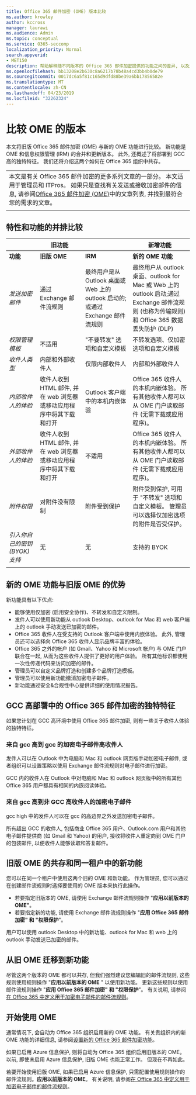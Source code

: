 ```yaml
---
title: Office 365 邮件加密 (OME) 版本比较
ms.author: krowley
author: kccross
manager: laurawi
ms.audience: Admin
ms.topic: conceptual
ms.service: O365-seccomp
localization_priority: Normal
search.appverid:
- MET150
description: 帮助解释随不同版本的 Office 365 邮件加密提供的功能之间的差异, 以及这两个如何继续协同工作。
ms.openlocfilehash: bb13208e2b630c8a6217b78b48a4cd3bb4b0de79
ms.sourcegitcommit: 0017dc6a5f81c165d9dfd88be39a6bb17856582e
ms.translationtype: MT
ms.contentlocale: zh-CN
ms.lasthandoff: 04/23/2019
ms.locfileid: "32262324"
---
```

# <a name="compare-versions-of-ome"></a>比较 OME 的版本

本文将旧版 Office 365 邮件加密 (OME) 与新的 OME 功能进行比较。 新功能是 OME 和信息权限管理 (IRM) 的合并和更新版本。 此外, 还概述了将部署到 GCC 高的独特特征。 我们还将介绍这两个如何在 Office 365 组织中共存。

||
|:-----|
|本文是有关 Office 365 邮件加密的更多系列文章的一部分。 本文适用于管理员和 ITPros。 如果只是查找有关发送或接收加密邮件的信息, 请参阅[Office 365 邮件加密 (OME)](ome.md)中的文章列表, 并找到最符合您的需求的文章。 |
||

## <a name="side-by-side-comparison-of-features-and-capabilities"></a>特性和功能的并排比较

|                                   |旧功能       |                   |新增功能              |
|-----------------------------------|-------------------|-------------------|--------------------------|
|**功能**                     | **旧版 OME**    | **IRM**           | **新的 OME 功能** |
|*发送加密邮件*        |通过 Exchange 邮件流规则|最终用户是从 Outlook 桌面或 Web 上的 outlook 启动的;或通过 Exchange 邮件流规则|最终用户从 outlook 桌面、outlook for Mac 或 Web 上的 outlook 启动;通过 Exchange 邮件流规则 (也称为传输规则) 和 Office 365 数据丢失防护 (DLP)|
|*权限管理模板*       |   不适用      |"不要转发" 选项和自定义模板|不转发选项、仅加密选项和自定义模板|
|*收件人类型*                   |内部和外部收件人|仅限内部收件人         |内部和外部收件人|
|*内部收件人的体验*|收件人收到 HTML 邮件, 并在 web 浏览器或移动应用程序中将其下载和打开|Outlook 客户端中的本机内嵌体验|Office 365 收件人的本机内嵌体验。 所有其他收件人都可以从 OME 门户读取邮件 (无需下载或应用程序)。|
|*外部收件人的体验*|收件人收到 HTML 邮件, 并在 web 浏览器或移动应用程序中将其下载和打开|不适用|Office 365 收件人的本机内嵌体验。 所有其他收件人都可以从 OME 门户读取邮件 (无需下载或应用程序)。|
|*附件权限*           |对附件没有限制|附件受到保护|附件受到保护, 可用于 "不转发" 选项和自定义模板。 管理员可以选择仅加密选项的附件是否受保护。|
|*引入你自己的密钥 (BYOK) 支持*|无                |无               |支持的 BYOK          |
||

## <a name="advantages-of-the-new-ome-capabilities-over-legacy-ome"></a>新的 OME 功能与旧版 OME 的优势

新功能具有以下优点:

- 能够使用仅加密 (启用安全协作)、不转发和自定义限制。
- 发件人可以使用新功能从 outlook Desktop、outlook for Mac 和 web 客户端上的 outlook 手动发送已加密的邮件。
- Office 365 收件人在受支持的 Outlook 客户端中使用内嵌体验。 此外, 管理员还可以选择向 Office 365 收件人显示品牌丰富的体验。
- Office 365 之外的帐户 (如 Gmail、Yahoo 和 Microsoft 帐户) 与 OME 门户联合在一起, 从而为这些收件人提供了更好的用户体验。 所有其他标识都使用一次性传递代码来访问加密的邮件。
- 管理员可以自定义品牌打造和创建多个品牌打造模板。
- 管理员可以使用新功能撤消加密电子邮件。
- 新功能通过安全&amp;合规性中心提供详细的使用情况报告。

## <a name="unique-characteristics-of-office-365-message-encryption-in-a-gcc-high-deployment"></a>GCC 高部署中的 Office 365 邮件加密的独特特征

如果您计划在 GCC 高环境中使用 Office 365 邮件加密, 则有一些关于收件人体验的独特特征。

### <a name="encrypted-email-from-gcc-high-to-gcc-high-recipients"></a>来自 gcc 高到 gcc 的加密电子邮件高收件人

发件人可以在 Outlook 中为电脑和 Mac 和 outlook 网页版手动加密电子邮件, 或者组织可以设置策略以使用 Exchange 邮件流规则对电子邮件进行加密。

GCC 内的收件人在 Outlook 中对电脑和 Mac 和 outlook 网页版中的所有其他 Office 365 用户都具有相同的内嵌阅读体验。

### <a name="encrypted-email-from-gcc-high-to-non-gcc-high-recipients"></a>来自 gcc 高到非 GCC 高收件人的加密电子邮件

gcc high 中的发件人可以在 gcc 的高边界之外发送加密电子邮件。

所有超出 GCC 的收件人, 包括商业 Office 365 用户、Outlook.com 用户和其他电子邮件提供商 (如 Gmail 和 Yahoo) 的用户, 接收将收件人重定向到 OME 门户的包装邮件, 以便收件人能够读取和答复邮件。

## <a name="coexistence-of-legacy-ome-and-the-new-capabilities-in-the-same-tenant"></a>旧版 OME 的共存和同一租户中的新功能

您可以在同一个租户中使用这两个旧的 OME 和新功能。 作为管理员, 您可以通过在创建邮件流规则时选择要使用的 OME 版本来执行此操作。

- 若要指定旧版本的 OME, 请使用 Exchange 邮件流规则操作 "**应用以前版本的 OME"**。
- 若要指定新的功能, 请使用 Exchange 邮件流规则操作 "**应用 Office 365 邮件加密" 和 "权限保护**"。

用户可以使用 outlook Desktop 中的新功能、outlook for Mac 和 web 上的 outlook 手动发送已加密的邮件。

## <a name="migrate-from-legacy-ome-to-the-new-capabilities"></a>从旧 OME 迁移到新功能

尽管这两个版本的 OME 都可以共存, 但我们强烈建议您编辑旧的邮件流规则, 这些规则使用规则操作 "**应用以前版本的 OME** " 以使用新功能。 更新这些规则以使用邮件流规则操作 "**应用 Office 365 邮件加密" 和 "权限保护**"。 有关说明, 请参阅[在 Office 365 中定义用于加密电子邮件的邮件流规则](define-mail-flow-rules-to-encrypt-email.md)。

## <a name="get-started-with-ome"></a>开始使用 OME

通常情况下, 会自动为 Office 365 组织启用新的 OME 功能。 有关贵组织内的新 OME 功能的详细信息, 请参阅[设置新的 Office 365 邮件加密功能](set-up-new-message-encryption-capabilities.md)。

如果已启用 Azure 信息保护, 则将自动为 Office 365 组织启用旧版本的 OME。 以前, 即使未启用 Azure 信息保护, 旧版 OME 也能正常工作。 但现在不再如此。

若要开始使用旧版 OME, 如果已启用 Azure 信息保护, 只需配置使用规则操作的邮件流规则。**应用以前版本的 OME**。 有关说明, 请参阅[在 Office 365 中定义用于加密电子邮件的邮件流规则](define-mail-flow-rules-to-encrypt-email.md)。